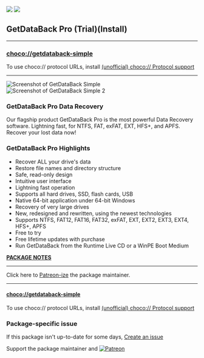[![](https://img.shields.io/chocolatey/v/getdataback-simple?color=green&label=getdataback-simple)](https://chocolatey.org/packages/getdataback-simple) [![](https://img.shields.io/chocolatey/dt/getdataback-simple)](https://chocolatey.org/packages/getdataback-simple)

## GetDataBack Pro (Trial)(Install)

___
### [choco://getdataback-simple](choco://getdataback-simple)
To use choco:// protocol URLs, install [(unofficial) choco:// Protocol support ](https://chocolatey.org/packages/choco-protocol-support)
___

![Screenshot of GetDataBack Simple](http://www.runtime.org/images/gdbsim1.gif) ![Screenshot of GetDataBack Simple 2](http://www.runtime.org/images/gdbsim2.gif)	

### GetDataBack Pro Data Recovery

Our flagship product GetDataBack Pro is the most powerful Data Recovery software. Lightning fast, for NTFS, FAT, exFAT, EXT, HFS+, and APFS. Recover your lost data now!

### GetDataBack Pro Highlights
* Recover ALL your drive's data
* Restore file names and directory structure
* Safe, read-only design
* Intuitive user interface
* Lightning fast operation
* Supports all hard drives, SSD, flash cards, USB
* Native 64-bit application under 64-bit Windows
* Recovery of very large drives
* New, redesigned and rewritten, using the newest technologies
* Supports NTFS, FAT12, FAT16, FAT32, exFAT, EXT, EXT2, EXT3, EXT4, HFS+, APFS
* Free to try
* Free lifetime updates with purchase
* Run GetDataBack from the Runtime Live CD or a WinPE Boot Medium

**[PACKAGE NOTES](https://github.com/bcurran3/ChocolateyPackages/blob/master/getdataback-simple/readme.md)**
	

___

Click here to [Patreon-ize](https://www.patreon.com/bcurran3) the package maintainer.
___

#### [choco://getdataback-simple](choco://getdataback-simple)
To use choco:// protocol URLs, install [(unofficial) choco:// Protocol support ](https://chocolatey.org/packages/choco-protocol-support)

### Package-specific issue
If this package isn't up-to-date for some days, [Create an issue](https://github.com/tunisiano187/Chocolatey-packages/issues/new/choose)

Support the package maintainer and [![Patreon](https://cdn.jsdelivr.net/gh/tunisiano187/Chocolatey-packages@d15c4e19c709e7148588d4523ffc6dd3cd3c7e5e/icons/patreon.png)](https://www.patreon.com/tunisiano)
